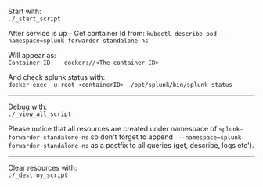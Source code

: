 Start with: <br/>
```./_start_script```

After service is up - Get container Id from:
``` kubectl describe pod --namespace=splunk-forwarder-standalone-ns ```


Will appear as: <br/>
```Container ID:   docker://<The-container-ID>```
<br/>

And check splunk status with: <br/>
```docker exec -u root <containerID>  /opt/splunk/bin/splunk status```


-----------

Debug with: <br/>
```./_view_all_script```

Please notice that all resources are created under namespace of ```splunk-forwarder-standalone-ns```
so don't forget to append ``` --namespace=splunk-forwarder-standalone-ns``` as a postfix to all queries (get, describe, logs etc').

------------

Clear resources with: <br/>
```./_destroy_script```
